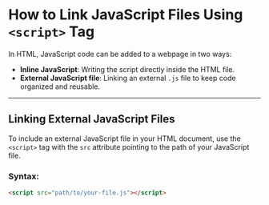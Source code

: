# How to Link JavaScript Files Using `<script>` Tag

In HTML, JavaScript code can be added to a webpage in two ways:
- **Inline JavaScript**: Writing the script directly inside the HTML file.
- **External JavaScript file**: Linking an external `.js` file to keep code organized and reusable.

---

## Linking External JavaScript Files

To include an external JavaScript file in your HTML document, use the `<script>` tag with the `src` attribute pointing to the path of your JavaScript file.

### Syntax:

```html
<script src="path/to/your-file.js"></script>

